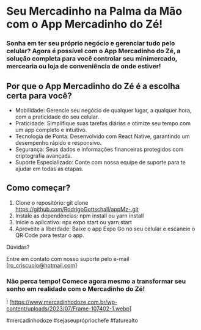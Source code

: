 # Seu Mercadinho na Palma da Mão com o App Mercadinho do Zé!

### Sonha em ter seu próprio negócio e gerenciar tudo pelo celular? Agora é possível com o App Mercadinho do Zé, a solução completa para você controlar seu minimercado, mercearia ou loja de conveniência de onde estiver!

## Por que o App Mercadinho do Zé é a escolha certa para você?

- Mobilidade: Gerencie seu negócio de qualquer lugar, a qualquer hora, com a praticidade do seu celular.
- Praticidade: Simplifique suas tarefas diárias e otimize seu tempo com um app completo e intuitivo.
- Tecnologia de Ponta: Desenvolvido com React Native, garantindo um desempenho rápido e responsivo.
- Segurança: Seus dados e informações financeiras protegidos com criptografia avançada.
- Suporte Especializado: Conte com nossa equipe de suporte para te ajudar em todas as etapas.

## Como começar?

1. Clone o repositório: git clone https://github.com/RodrigoGottschall/appMz-.git
2. Instale as dependências: npm install ou yarn install
3. Inicie o aplicativo: npx expo start ou yarn start
4. Aproveite a liberdade: Baixe o app Expo Go no seu celular e escaneie o QR Code para testar o app.

Dúvidas?

Entre em contato com nosso suporte pelo e-mail [ro_criscuolo@hotmail.com]

### Não perca tempo! Comece agora mesmo a transformar seu sonho em realidade com o Mercadinho do Zé!

! [https://www.mercadinhodoze.com.br/wp-content/uploads/2023/07/Frame-107402-1.webp]

#mercadinhodoze #sejaseuprópriochefe #faturealto
